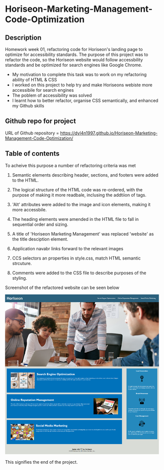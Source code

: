 # Horiseon-Marketing-Management-Code-Optimization

## Description
Homework week 01, refactoring code for Horiseon's landing page to optimize for accessibility standards.
The purpose of this project was to refactor the code, so the Horiseon website would follow accessbility standards and be optimized for search engines like Google Chrome.

- My motivation to complete this task was to work on my refactoring ability of HTML & CSS
- I worked on this project to help try and make Horiseons webiste more accessibile for search engines
- The poblem of accessibility was solved
- I learnt how to better refactor, organise CSS semantically, and enhanced my Github skills

## Github repo for project
URL of Github repository = https://dyl4n1997.github.io/Horiseon-Marketing-Management-Code-Optimization/

## Table of contents
To acheive this purpose a number of refactoring criteria was met

1. Semantic elements describing header, sections, and footers were added to the HTML.

2. The logical structure of the HTML code was re-ordered, with the purpose of making it more readbale, inclusing the addtiion of tags.

3. 'Alt' attributes were added to the image and icon elements, making it more accessbile.

4. The heading elements were amended in the HTML file to fall in sequential order and sizing.

5. A title of 'Horiseon Marketing Management' was replaced 'website' as the title desciption element. 

6. Application navabr links forward to the relevant images

7. CCS selectors an properties in style.css, match HTML semantic strcuture.

8. Comments were added to the CSS file to describe purposes of the styling. 

Screenshot of the refactored website can be seen below

![](assets/images/horiseon-capture1.PNG)

This signifies the end of the project.
